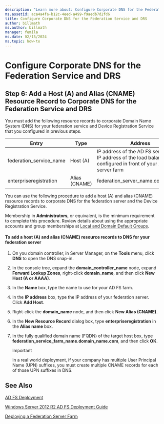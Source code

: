 ```yaml
---
description: "Learn more about: Configure Corporate DNS for the Federation Service and DRS"
ms.assetid: aca4a4fa-b12c-4eed-a499-f9aedb7d2fd6
title: Configure Corporate DNS for the Federation Service and DRS
author: billmath
ms.author: billmath
manager: femila
ms.date: 02/13/2024
ms.topic: how-to
---
```


# Configure Corporate DNS for the Federation Service and DRS

## Step 6: Add a Host \(A\) and Alias \(CNAME\) Resource Record to Corporate DNS for the Federation Service and DRS
You must add the following resource records to corporate Domain Name System \(DNS\) for your federation service and Device Registration Service that you configured in previous steps.

|Entry|Type|Address|
|---------|--------|-----------|
|federation\_service\_name|Host \(A\)|IP address of the AD FS server or the IP address of the load balancer that is configured in front of your AD FS server farm|
|enterpriseregistration|Alias \(CNAME\)|federation\_server\_name.contoso.com|

You can use the following procedure to add a host \(A\) and alias \(CNAME\) resource records to corporate DNS for the federation server and the Device Registration Service.

Membership in **Administrators**, or equivalent, is the minimum requirement to complete this procedure.  Review details about using the appropriate accounts and group memberships at [Local and Domain Default Groups](/previous-versions/orphan-topics/ws.10/dd728026(v=ws.10)).

#### To add a host \(A\) and alias \(CNAME\) resource records to DNS for your federation server

1.  On you domain controller, in Server Manager, on the **Tools** menu, click **DNS** to open the DNS snap\-in.

2.  In the console tree, expand the **domain\_controller\_name** node, expand **Forward Lookup Zones**, right\-click **domain\_name**, and then click **New Host \(A or AAAA\)**.

3.  In the **Name** box, type the name to use for your AD FS farm.

4.  In the **IP address** box, type the IP address of your federation server. Click **Add Host**.

5.  Right\-click the **domain\_name** node, and then click **New Alias \(CNAME\)**.

6.  In the **New Resource Record** dialog box, type **enterpriseregistration** in the **Alias name** box.

7.  In the fully qualified domain name \(FQDN\) of the target host box, type **federation\_service\_farm\_name.domain\_name.com**, and then click **OK**.

    > [!IMPORTANT]
    > In a real world deployment, if your company has multiple User Principal Name \(UPN\) suffixes, you must create multiple CNAME records for each of those UPN suffixes in DNS.

## See Also

[AD FS Deployment](../../ad-fs/AD-FS-Deployment.md)

[Windows Server 2012 R2 AD FS Deployment Guide](../../ad-fs/deployment/Windows-Server-2012-R2-AD-FS-Deployment-Guide.md)

[Deploying a Federation Server Farm](../../ad-fs/deployment/Deploying-a-Federation-Server-Farm.md)
